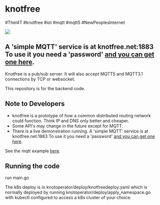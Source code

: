 # knotfree  
#TheI4T #knotfree #iot #mqtt #mqtt5 #NewPeoplesInternet

![](https://github.com/awootton/knotfreeiot/workflows/Go/badge.svg)

## A 'simple MQTT' service is at knotfree.net:1883 To use it you need a 'password' [and you can get one here](http://knotfree.net/). 

Knotfree is a pub/sub server. It will also accept MQTT5 and MQTT3.1 connections by TCP or websocket.

This repository is for the backend code.

## Note to Developers
* knotfree is a prototype of how a common distributed routing network could function. Think IP and DNS only better and cheaper.
* Some API's may change in the future except for MQTT. 
* There is a live demonstration running. A 'simple MQTT' service is at knotfree.net:1883 To use it you need a 'password' [and you can get one here](http://knotfree.net/). 

See the mqtt example [here](https://github.com/awootton/knotfreeiot/blob/master/clients/mqttclient.py).

## Running the code

run main.go

The k8s deploy is in knotoperator/deploy/knotfreedeploy.yaml  which is normally deployed by running knotoperator/deploy/apply_namespace.go with kubectl configured to access a k8s cluster of your choice.
